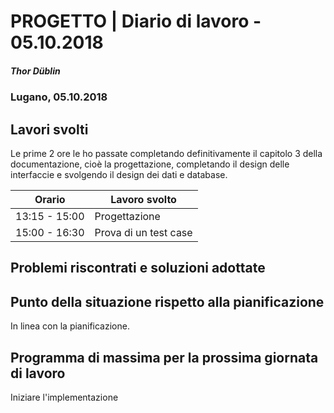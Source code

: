# PROGETTO | Diario di lavoro - 05.10.2018
##### Thor Düblin
### Lugano, 05.10.2018

## Lavori svolti

Le prime 2 ore le ho passate completando definitivamente il
capitolo 3 della documentazione, cioè la progettazione,
completando il design delle interfaccie e svolgendo il design
dei dati e database.

|Orario        |Lavoro svolto          |
|--------------|-----------------------|
|13:15 - 15:00 | Progettazione         |
|15:00 - 16:30 | Prova di un test case |

##  Problemi riscontrati e soluzioni adottate

##  Punto della situazione rispetto alla pianificazione

In linea con la pianificazione.

## Programma di massima per la prossima giornata di lavoro

Iniziare l'implementazione
